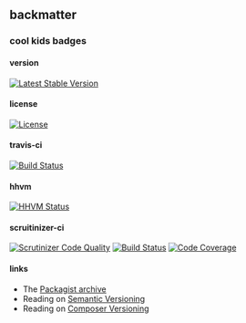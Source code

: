
## backmatter

### cool kids badges

#### version

[![Latest Stable Version](https://poser.pugx.org/henderjon/chevron-errhandler/v/stable.svg)](https://packagist.org/packages/henderjon/chevron-errhandler)

#### license

[![License](https://poser.pugx.org/henderjon/chevron-errhandler/license.svg)](https://packagist.org/packages/henderjon/chevron-errhandler)

#### travis-ci

[![Build Status](https://travis-ci.org/henderjon/chevron.errhandler.svg?branch=master)](https://travis-ci.org/henderjon/chevron.errhandler)

#### hhvm

[![HHVM Status](http://hhvm.h4cc.de/badge/henderjon/chevron-errhandler.png)](http://hhvm.h4cc.de/package/henderjon/chevron-errhandler)

#### scruitinizer-ci

[![Scrutinizer Code Quality](https://scrutinizer-ci.com/g/henderjon/chevron.errhandler/badges/quality-score.png?b=master)](https://scrutinizer-ci.com/g/henderjon/chevron.errhandler/?branch=master)
[![Build Status](https://scrutinizer-ci.com/g/henderjon/chevron.errhandler/badges/build.png?b=master)](https://scrutinizer-ci.com/g/henderjon/chevron.errhandler/build-status/master)
[![Code Coverage](https://scrutinizer-ci.com/g/henderjon/chevron.errhandler/badges/coverage.png?b=master)](https://scrutinizer-ci.com/g/henderjon/chevron.errhandler/?branch=master)

#### links

  - The [Packagist archive](https://packagist.org/packages/henderjon/chevron-errhandler)
  - Reading on [Semantic Versioning](http://semver.org/)
  - Reading on [Composer Versioning](https://getcomposer.org/doc/01-basic-usage.md#package-versions)
